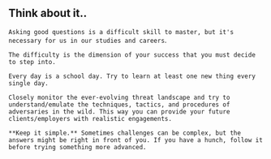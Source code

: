 ## Think about it..

`Asking good questions is a difficult skill to master, but it's necessary for us in our studies and careers`.

`The difficulty is the dimension of your success that you must decide to step into.`

`Every day is a school day. Try to learn at least one new thing every single day.`

`Closely monitor the ever-evolving threat landscape and try to understand/emulate the techniques, tactics, and procedures of adversaries in the wild. This way you can provide your future clients/employers with realistic engagements.`

`**Keep it simple.** Sometimes challenges can be complex, but the answers might be right in front of you. If you have a hunch, follow it before trying something more advanced.`